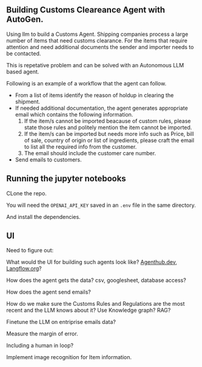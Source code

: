 ## Building Customs Cleareance Agent with AutoGen.

Using llm to build a Customs Agent. 
Shipping companies process a large number of items that need customs clearance. For the items that require attention and need additional documents the sender and importer needs to be contacted.

This is repetative problem and can be solved with an Autonomous LLM based agent.

Following is an example of a workflow that the agent can follow.
- From a list of items identify the reason of holdup in clearing the shipment.
- If needed additional documentation, the agent generates appropriate email which contains the following information.
    1. If the item/s cannot be imported beacause of custom rules, please state those rules and politely mention the item cannot be imported.
    2. If the item/s can be imported but needs more info such as Price, bill of sale, country of origin or list of ingredients, please craft the email to list all the 
    required info from the customer.
    3. The email should include the customer care number.
- Send emails to customers.

## Running the jupyter notebooks

CLone the repo.

You will need the `OPENAI_API_KEY` saved in an `.env` file in the same directory.

And install the dependencies. 

## UI 

Need to figure out:

What would the UI for building such agents look like? [Agenthub.dev](https://www.agenthub.dev/), [Langflow.org](https://www.langflow.org/)?

How does the agent gets the data? csv, googlesheet, database access?

How does the agent send emails?

How do we make sure the Customs Rules and Regulations are the most recent and the LLM knows about it? Use Knowledge graph? RAG? 

Finetune the LLM on entriprise emails data?

Measure the margin of error.

Including a human in loop?

Implement image recognition for Item information.